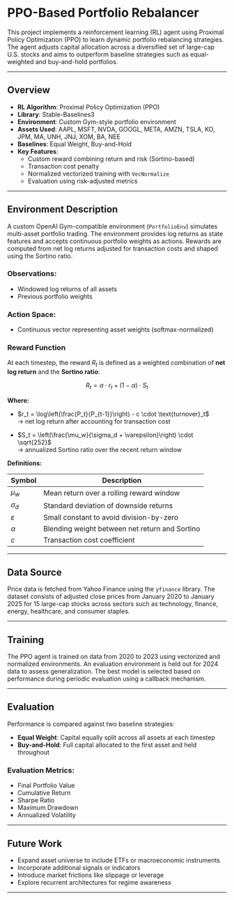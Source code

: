 # PPO-Based Portfolio Rebalancer

This project implements a reinforcement learning (RL) agent using Proximal Policy Optimization (PPO) to learn dynamic portfolio rebalancing strategies. The agent adjusts capital allocation across a diversified set of large-cap U.S. stocks and aims to outperform baseline strategies such as equal-weighted and buy-and-hold portfolios.

---

## Overview

- **RL Algorithm**: Proximal Policy Optimization (PPO)
- **Library**: Stable-Baselines3
- **Environment**: Custom Gym-style portfolio environment
- **Assets Used**: AAPL, MSFT, NVDA, GOOGL, META, AMZN, TSLA, KO, JPM, MA, UNH, JNJ, XOM, BA, NEE
- **Baselines**: Equal Weight, Buy-and-Hold
- **Key Features**:
  - Custom reward combining return and risk (Sortino-based)
  - Transaction cost penalty
  - Normalized vectorized training with `VecNormalize`
  - Evaluation using risk-adjusted metrics

---

## Environment Description

A custom OpenAI Gym-compatible environment (`PortfolioEnv`) simulates multi-asset portfolio trading. The environment provides log returns as state features and accepts continuous portfolio weights as actions. Rewards are computed from net log returns adjusted for transaction costs and shaped using the Sortino ratio.

### Observations:
- Windowed log returns of all assets
- Previous portfolio weights

### Action Space:
- Continuous vector representing asset weights (softmax-normalized)


### Reward Function

At each timestep, the reward $R_t$ is defined as a weighted combination of **net log return** and the **Sortino ratio**:











```math
 R_t = \alpha \cdot r_t + (1 - \alpha) \cdot S_t
```











**Where:**

- $r_t = \log\left(\frac{P_t}{P_{t-1}}\right) - c \cdot \text{turnover}_t$  
  → net log return after accounting for transaction cost

- $S_t = \left(\frac{\mu_w}{\sigma_d + \varepsilon}\right) \cdot \sqrt{252}$  
  → annualized Sortino ratio over the recent return window


**Definitions:**

| Symbol        | Description                                      |
|---------------|--------------------------------------------------|
| $\mu_w$      | Mean return over a rolling reward window         |
| $\sigma_d$   | Standard deviation of downside returns           |
| $\varepsilon$| Small constant to avoid division-by-zero         |
| $\alpha$     | Blending weight between net return and Sortino   |
| $c$           | Transaction cost coefficient                     |

---

## Data Source

Price data is fetched from Yahoo Finance using the `yfinance` library. The dataset consists of adjusted close prices from January 2020 to January 2025 for 15 large-cap stocks across sectors such as technology, finance, energy, healthcare, and consumer staples.

---

## Training

The PPO agent is trained on data from 2020 to 2023 using vectorized and normalized environments. An evaluation environment is held out for 2024 data to assess generalization. The best model is selected based on performance during periodic evaluation using a callback mechanism.

---

## Evaluation

Performance is compared against two baseline strategies:

- **Equal Weight**: Capital equally split across all assets at each timestep
- **Buy-and-Hold**: Full capital allocated to the first asset and held throughout

### Evaluation Metrics:
- Final Portfolio Value
- Cumulative Return
- Sharpe Ratio
- Maximum Drawdown
- Annualized Volatility

---

## Future Work

- Expand asset universe to include ETFs or macroeconomic instruments
- Incorporate additional signals or indicators
- Introduce market frictions like slippage or leverage
- Explore recurrent architectures for regime awareness

---
